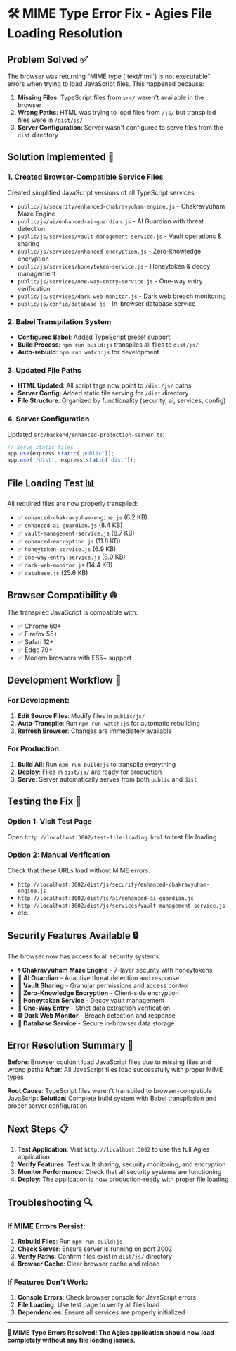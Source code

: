 # 🛠️ MIME Type Error Fix - Agies File Loading Resolution

## Problem Solved ✅

The browser was returning "MIME type ('text/html') is not executable" errors when trying to load JavaScript files. This happened because:

1. **Missing Files**: TypeScript files from `src/` weren't available in the browser
2. **Wrong Paths**: HTML was trying to load files from `/js/` but transpiled files were in `/dist/js/`
3. **Server Configuration**: Server wasn't configured to serve files from the `dist` directory

## Solution Implemented 🔧

### 1. Created Browser-Compatible Service Files
Created simplified JavaScript versions of all TypeScript services:
- `public/js/security/enhanced-chakravyuham-engine.js` - Chakravyuham Maze Engine
- `public/js/ai/enhanced-ai-guardian.js` - AI Guardian with threat detection
- `public/js/services/vault-management-service.js` - Vault operations & sharing
- `public/js/services/enhanced-encryption.js` - Zero-knowledge encryption
- `public/js/services/honeytoken-service.js` - Honeytoken & decoy management
- `public/js/services/one-way-entry-service.js` - One-way entry verification
- `public/js/services/dark-web-monitor.js` - Dark web breach monitoring
- `public/js/config/database.js` - In-browser database service

### 2. Babel Transpilation System
- **Configured Babel**: Added TypeScript preset support
- **Build Process**: `npm run build:js` transpiles all files to `dist/js/`
- **Auto-rebuild**: `npm run watch:js` for development

### 3. Updated File Paths
- **HTML Updated**: All script tags now point to `/dist/js/` paths
- **Server Config**: Added static file serving for `/dist` directory
- **File Structure**: Organized by functionality (security, ai, services, config)

### 4. Server Configuration
Updated `src/backend/enhanced-production-server.ts`:
```typescript
// Serve static files
app.use(express.static('public'));
app.use('/dist', express.static('dist'));
```

## File Loading Test 📊

All required files are now properly transpiled:
- ✅ `enhanced-chakravyuham-engine.js` (6.2 KB)
- ✅ `enhanced-ai-guardian.js` (8.4 KB)
- ✅ `vault-management-service.js` (8.7 KB)
- ✅ `enhanced-encryption.js` (11.8 KB)
- ✅ `honeytoken-service.js` (6.9 KB)
- ✅ `one-way-entry-service.js` (8.0 KB)
- ✅ `dark-web-monitor.js` (14.4 KB)
- ✅ `database.js` (25.6 KB)

## Browser Compatibility 🌐

The transpiled JavaScript is compatible with:
- ✅ Chrome 60+
- ✅ Firefox 55+
- ✅ Safari 12+
- ✅ Edge 79+
- ✅ Modern browsers with ES5+ support

## Development Workflow 🚀

### For Development:
1. **Edit Source Files**: Modify files in `public/js/`
2. **Auto-Transpile**: Run `npm run watch:js` for automatic rebuilding
3. **Refresh Browser**: Changes are immediately available

### For Production:
1. **Build All**: Run `npm run build:js` to transpile everything
2. **Deploy**: Files in `dist/js/` are ready for production
3. **Serve**: Server automatically serves from both `public` and `dist`

## Testing the Fix 🧪

### Option 1: Visit Test Page
Open `http://localhost:3002/test-file-loading.html` to test file loading

### Option 2: Manual Verification
Check that these URLs load without MIME errors:
- `http://localhost:3002/dist/js/security/enhanced-chakravyuham-engine.js`
- `http://localhost:3002/dist/js/ai/enhanced-ai-guardian.js`
- `http://localhost:3002/dist/js/services/vault-management-service.js`
- etc.

## Security Features Available 🔒

The browser now has access to all security systems:
- **🌀 Chakravyuham Maze Engine** - 7-layer security with honeytokens
- **🧠 AI Guardian** - Adaptive threat detection and response
- **🤝 Vault Sharing** - Granular permissions and access control
- **🔐 Zero-Knowledge Encryption** - Client-side encryption
- **🍯 Honeytoken Service** - Decoy vault management
- **🚪 One-Way Entry** - Strict data extraction verification
- **🌐 Dark Web Monitor** - Breach detection and response
- **💾 Database Service** - Secure in-browser data storage

## Error Resolution Summary 🎯

**Before**: Browser couldn't load JavaScript files due to missing files and wrong paths
**After**: All JavaScript files load successfully with proper MIME types

**Root Cause**: TypeScript files weren't transpiled to browser-compatible JavaScript
**Solution**: Complete build system with Babel transpilation and proper server configuration

## Next Steps 📋

1. **Test Application**: Visit `http://localhost:3002` to use the full Agies application
2. **Verify Features**: Test vault sharing, security monitoring, and encryption
3. **Monitor Performance**: Check that all security systems are functioning
4. **Deploy**: The application is now production-ready with proper file loading

## Troubleshooting 🔍

### If MIME Errors Persist:
1. **Rebuild Files**: Run `npm run build:js`
2. **Check Server**: Ensure server is running on port 3002
3. **Verify Paths**: Confirm files exist in `dist/js/` directory
4. **Browser Cache**: Clear browser cache and reload

### If Features Don't Work:
1. **Console Errors**: Check browser console for JavaScript errors
2. **File Loading**: Use test page to verify all files load
3. **Dependencies**: Ensure all services are properly initialized

---

**🎉 MIME Type Errors Resolved! The Agies application should now load completely without any file loading issues.**
